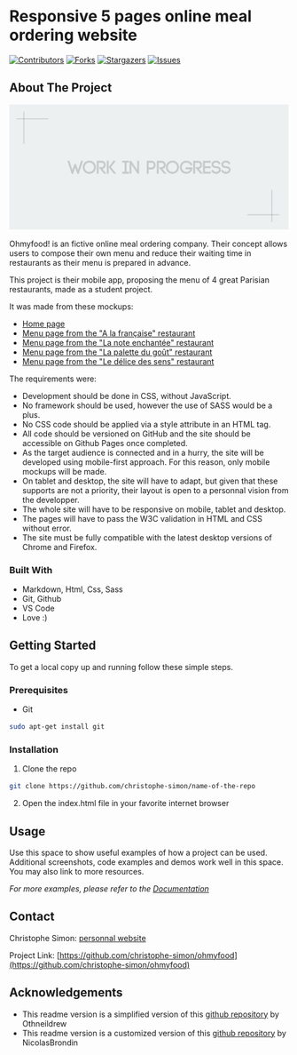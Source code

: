# Responsive 5 pages online meal ordering website

[![Contributors][contributors-shield]][contributors-url] [![Forks][forks-shield]][forks-url] [![Stargazers][stars-shield]][stars-url] [![Issues][issues-shield]][issues-url]

<!-- ABOUT THE PROJECT -->
## About The Project

[![Ohmyfood Screen Shot][product-screenshot]](https://example.com)

Ohmyfood! is an fictive online meal ordering company. Their concept allows users to compose their own menu and reduce their waiting time in restaurants as their menu is prepared in advance.

This project is their mobile app, proposing the menu of 4 great Parisian restaurants, made as a student project.

It was made from these mockups:
- [Home page](docs/homepage.png)
- [Menu page from the "A la française" restaurant](docs/menupage-a-la-francaise.png)
- [Menu page from the "La note enchantée" restaurant](docs/menupage-la-note-enchantee.png)
- [Menu page from the "La palette du goût" restaurant](docs/menupage-la-palette-du-gout.png)
- [Menu page from the "Le délice des sens" restaurant](docs/menupage-le-delice-des-sens.png)

The requirements were:
- Development should be done in CSS, without JavaScript.
- No framework should be used, however the use of SASS would be a plus.
- No CSS code should be applied via a style attribute in an HTML tag.
- All code should be versioned on GitHub and the site should be accessible on Github Pages once completed.
- As the target audience is connected and in a hurry, the site will be developed using
mobile-first approach. For this reason, only mobile mockups will be made.
- On tablet and desktop, the site will have to adapt, but given that these supports are not a priority, their layout is open to a personnal vision from the developper.
- The whole site will have to be responsive on mobile, tablet and desktop.
- The pages will have to pass the W3C validation in HTML and CSS without error.
- The site must be fully compatible with the latest desktop versions of Chrome and Firefox.

### Built With

- Markdown, Html, Css, Sass
- Git, Github
- VS Code
- Love :)

<!-- GETTING STARTED -->
## Getting Started

To get a local copy up and running follow these simple steps.

### Prerequisites

* Git
```sh
sudo apt-get install git
```

### Installation
 
1. Clone the repo
```sh
git clone https://github.com/christophe-simon/name-of-the-repo
```
2. Open the index.html file in your favorite internet browser


<!-- USAGE EXAMPLES -->
## Usage

Use this space to show useful examples of how a project can be used. Additional screenshots, code examples and demos work well in this space. You may also link to more resources.

_For more examples, please refer to the [Documentation](https://example.com)_


<!-- CONTACT -->
## Contact

Christophe Simon: [personnal website](https://www.csimon.info)

Project Link: [https://github.com/christophe-simon/ohmyfood](https://github.com/christophe-simon/ohmyfood)



<!-- ACKNOWLEDGEMENTS -->
## Acknowledgements

- This readme version is a simplified version of this [github repository](https://github.com/othneildrew/Best-README-Template) by Othneildrew
- This readme version is a customized version of this [github repository](https://github.com/NicolasBrondin/basic-readme-template) by NicolasBrondin





<!-- MARKDOWN LINKS & IMAGES -->
<!-- https://www.markdownguide.org/basic-syntax/#reference-style-links -->
[contributors-shield]: https://img.shields.io/github/contributors/christophe-simon/ohmyfood.svg?style=flat-square
[contributors-url]: https://github.com/christophe-simon/ohmyfood/graphs/contributors
[forks-shield]: https://img.shields.io/github/forks/christophe-simon/ohmyfood.svg?style=flat-square
[forks-url]: https://github.com/christophe-simon/ohmyfood/network/members
[stars-shield]: https://img.shields.io/github/stars/christophe-simon/ohmyfood.svg?style=flat-square
[stars-url]: https://github.com/christophe-simon/ohmyfood/stargazers
[issues-shield]: https://img.shields.io/github/issues/christophe-simon/ohmyfood.svg?style=flat-square
[issues-url]: https://github.com/christophe-simon/ohmyfood/issues
[license-shield]: https://img.shields.io/github/license/christophe-simon/ohmyfood.svg?style=flat-square
[license-url]: https://github.com/christophe-simon/ohmyfood/blob/master/LICENSE.txt
[linkedin-shield]: https://img.shields.io/badge/-LinkedIn-black.svg?style=flat-square&logo=linkedin&colorB=555
[linkedin-url]: https://linkedin.com/in/othneildrew
[product-screenshot]: docs/cover.jpg
